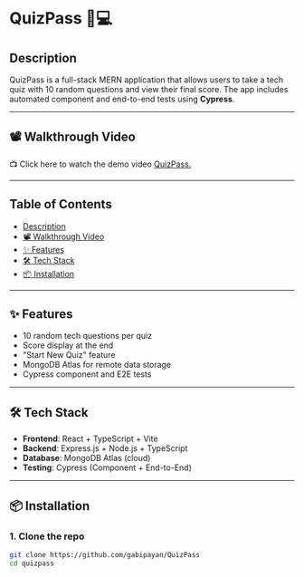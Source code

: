 # QuizPass 🧠💻

## Description
QuizPass is a full-stack MERN application that allows users to take a tech quiz with 10 random questions and view their final score. The app includes automated component and end-to-end tests using **Cypress**.

---

## 📽️ Walkthrough Video 

📺 Click here to watch the demo video [QuizPass.](https://www.loom.com/share/c628bc4b46ee40a5884e6132238f1547?sid=f40cce5a-83eb-4b93-bcf8-e12b0d86c9f2)

---

## Table of Contents
- [Description](#description)
- [ 📽️ Walkthrough Video](#WalkthroughVideo)
- [ ✨ Features](#Features)
- [ 🛠️ Tech Stack](#TechStack)
- [ 📦 Installation](#installation)

---

## ✨ Features

- 10 random tech questions per quiz
- Score display at the end
- "Start New Quiz" feature
- MongoDB Atlas for remote data storage
- Cypress component and E2E tests

---

## 🛠️ Tech Stack

- **Frontend**: React + TypeScript + Vite
- **Backend**: Express.js + Node.js + TypeScript
- **Database**: MongoDB Atlas (cloud)
- **Testing**: Cypress (Component + End-to-End)

---

## 📦 Installation

### 1. Clone the repo

```bash
git clone https://github.com/gabipayan/QuizPass
cd quizpass

